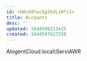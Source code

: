 ```yaml
---
id: rHAcddlwcSg3SdLsHfx1r
title: Accounts
desc: ''
updated: 1644509213415
created: 1644507427258
---
```

AlogentCloud.local\ServiAWR  
<!-- ELU1?6g97"YSdR1D4oCl -->
